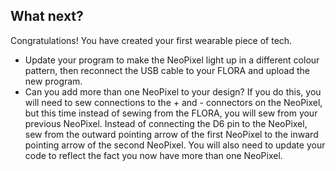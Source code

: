## What next?

Congratulations! You have created your first wearable piece of tech.

- Update your program to make the NeoPixel light up in a different colour pattern, then reconnect the USB cable to your FLORA and upload the new program.
- Can you add more than one NeoPixel to your design? If you do this, you will need to sew connections to the + and - connectors on the NeoPixel, but this time instead of sewing from the FLORA, you will sew from your previous NeoPixel. Instead of connecting the D6 pin to the NeoPixel, sew from the outward pointing arrow of the first NeoPixel to the inward pointing arrow of the second NeoPixel. You will also need to update your code to reflect the fact you now have more than one NeoPixel.

